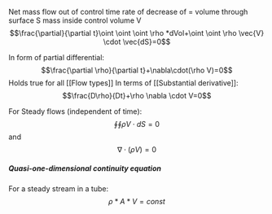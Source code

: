 Net mass flow out of control time rate of decrease of = volume through surface S mass inside control volume V
$$\frac{\partial}{\partial t}\oint \oint \oint \rho *dVol+\oint \oint \rho \vec{V} \cdot \vec{dS}=0$$

In form of partial differential:
$$\frac{\partial \rho}{\partial t}+\nabla\cdot(\rho V)=0$$
Holds true for all [[Flow types]]
In terms of [[Substantial derivative]]:
$$\frac{D\rho}{Dt}+\rho \nabla \cdot V=0$$

For Steady flows (independent of time):
$$\oint \oint \rho V\cdot dS=0$$
and
$$\nabla \cdot (\rho V)=0$$

##### Quasi-one-dimensional continuity equation
For a steady stream in a tube: 
$$\rho*A*V=const$$